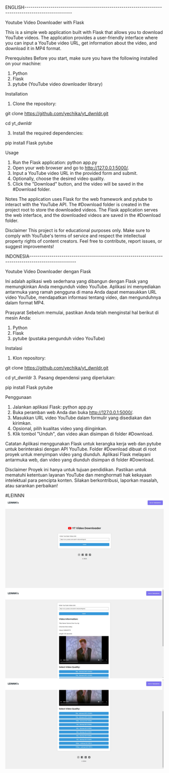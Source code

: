 ENGLISH-----------------------------------------------------------------------------------------------------


Youtube Video Downloader with Flask

This is a simple web application built with Flask that allows you to download YouTube videos. The application provides a user-friendly interface where you can input a YouTube video URL, get information about the video, and download it in MP4 format.

Prerequisites
Before you start, make sure you have the following installed on your machine:

1. Python
2. Flask
3. pytube (YouTube video downloader library)

Installation
1. Clone the repository:

git clone https://github.com/yechika/yt_dwnldr.git

cd yt_dwnldr

3. Install the required dependencies:

pip install Flask pytube

Usage
1. Run the Flask application:
python app.py
2. Open your web browser and go to http://127.0.0.1:5000/.
3. Input a YouTube video URL in the provided form and submit.
4. Optionally, choose the desired video quality.
5. Click the "Download" button, and the video will be saved in the #Download folder.


Notes
The application uses Flask for the web framework and pytube to interact with the YouTube API.
The #Download folder is created in the project root to store the downloaded videos.
The Flask application serves the web interface, and the downloaded videos are saved in the #Download folder.

Disclaimer
This project is for educational purposes only. Make sure to comply with YouTube's terms of service and respect the intellectual property rights of content creators.
Feel free to contribute, report issues, or suggest improvements!

INDONESIA-----------------------------------------------------------------------------------------------------


Youtube Video Downloader dengan Flask

Ini adalah aplikasi web sederhana yang dibangun dengan Flask yang memungkinkan Anda mengunduh video YouTube. Aplikasi ini menyediakan antarmuka yang ramah pengguna di mana Anda dapat memasukkan URL video YouTube, mendapatkan informasi tentang video, dan mengunduhnya dalam format MP4.

Prasyarat
Sebelum memulai, pastikan Anda telah menginstal hal berikut di mesin Anda:

1. Python
2. Flask
3. pytube (pustaka pengunduh video YouTube)

Instalasi
1. Klon repository:

git clone https://github.com/yechika/yt_dwnldr.git

cd yt_dwnldr
3. Pasang dependensi yang diperlukan:

pip install Flask pytube

Penggunaan
1. Jalankan aplikasi Flask:
python app.py
2. Buka peramban web Anda dan buka http://127.0.0.1:5000/.
3. Masukkan URL video YouTube dalam formulir yang disediakan dan kirimkan.
4. Opsional, pilih kualitas video yang diinginkan.
5. Klik tombol "Unduh", dan video akan disimpan di folder #Download.

Catatan
Aplikasi menggunakan Flask untuk kerangka kerja web dan pytube untuk berinteraksi dengan API YouTube.
Folder #Download dibuat di root proyek untuk menyimpan video yang diunduh.
Aplikasi Flask melayani antarmuka web, dan video yang diunduh disimpan di folder #Download.

Disclaimer
Proyek ini hanya untuk tujuan pendidikan. Pastikan untuk mematuhi ketentuan layanan YouTube dan menghormati hak kekayaan intelektual para pencipta konten.
Silakan berkontribusi, laporkan masalah, atau sarankan perbaikan!





#LEINNN
![Proyek1](https://github.com/yechika/yt_dwnldr/blob/main/img1.jpeg)
![Proyek2](https://github.com/yechika/yt_dwnldr/blob/main/img2.jpeg)
![Proyek3](https://github.com/yechika/yt_dwnldr/blob/main/img3.jpeg)
